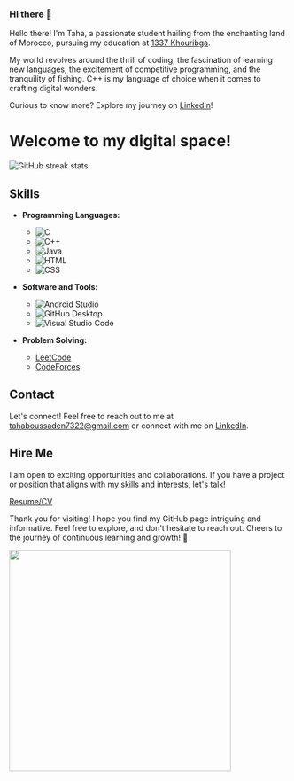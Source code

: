 
### Hi there 👋

Hello there! I'm Taha, a passionate student hailing from the enchanting land of Morocco, pursuing my education at [1337 Khouribga](https://1337.ma/en/khouribga/). 

My world revolves around the thrill of coding, the fascination of learning new languages, the excitement of 
competitive programming, and the tranquility of fishing. C++ is my language of choice when it comes to crafting digital wonders. 

Curious to know more? Explore my journey on [LinkedIn](https://www.linkedin.com/in/taha-boussaden-139100252/)!






# Welcome to my digital space!

![GitHub streak stats](https://streak-stats.demolab.com/?user=ThePhoenix77)  


## Skills

- **Programming Languages:**
  
    * <img alt="C" src="https://custom-icon-badges.demolab.com/badge/C-03599C.svg?logo=c-in-hexagon&logoColor=white">
    * <img alt="C++" src="https://custom-icon-badges.demolab.com/badge/C++-9C033A.svg?logo=cpp2&logoColor=white">
    * <img alt="Java" src="https://custom-icon-badges.demolab.com/badge/Java-007396.svg?logo=java&logoColor=white">
    * <img alt="HTML" src="https://img.shields.io/badge/HTML-E34F26.svg?logo=html5&logoColor=white">
    * <img alt="CSS" src="https://img.shields.io/badge/CSS-1572B6.svg?logo=css3&logoColor=white">

- **Software and Tools:**
    * <img alt="Android Studio" src="https://img.shields.io/badge/Android%20Studio-008678.svg?logo=android-studio&logoColor=white">
    * <img alt="GitHub Desktop" src="https://img.shields.io/badge/GitHub%20Desktop-8034A9.svg?logo=github&logoColor=white">
    * <img alt="Visual Studio Code" src="https://img.shields.io/badge/Visual%20Studio%20Code-0078d7.svg?logo=visual-studio-code&logoColor=white">
      
- **Problem Solving:**
  
    *   [LeetCode](https://leetcode.com/tahaboussaden7322/)
    *   [CodeForces](https://codeforces.com/profile/tn_ix)


## Contact

Let's connect! Feel free to reach out to me at tahaboussaden7322@gmail.com 
or connect with me on [LinkedIn](https://www.linkedin.com/in/taha-boussaden-139100252/).

## Hire Me

I am open to exciting opportunities and collaborations. If you have a project or position that aligns with my skills and interests, let's talk!

[Resume/CV](CV_TAHA_BOUSSADEN.pdf)

Thank you for visiting! I hope you find my GitHub page intriguing and informative. Feel free to explore, and don't hesitate to reach out. Cheers to the journey of continuous learning and growth! 🚀


<img src='https://media.giphy.com/media/v1.Y2lkPTc5MGI3NjExaHhzczRoenozaXYxamdseXQ3M2dxMXhzeHVjOXNuY3R0bmsyOW9sbSZlcD12MV9pbnRlcm5hbF9naWZfYnlfaWQmY3Q9Zw/l41JU9pUyosHzWyuQ/giphy.gif' height='400'>


